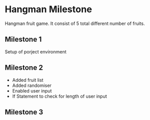# Hangman Milestone

Hangman fruit game. It consist of 5 total different number of fruits. 

## Milestone 1 
Setup of porject environment

## Milestone 2
- Added fruit list
- Added randomiser 
- Enabled user input
- If Statement to check for length of user input 

## Milestone 3
